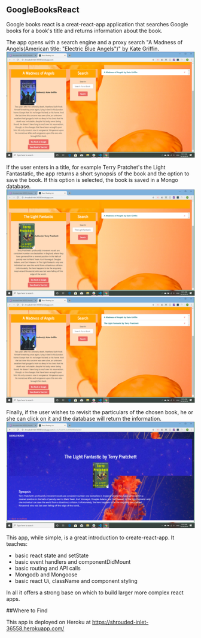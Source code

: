 ## GoogleBooksReact

Google books react is a creat-react-app application that searches Google books for a book's title and returns information about the book.

The app opens with a search engine and a proxy search "A Madness of Angels(American title: "Electric Blue Angels")" by Kate Griffin.
![google-react-start](google-books-react/client/src/images/readme/openning.png)

If the user enters in a title, for example Terry Pratchet's the Light Fantastatic, the app returns a short synopsis of the book and the option to save the book. If this option is selected, the book is saved in a Mongo database.
![google-react-search](google-books-react/client/src/images/readme/search.png)
![google-react-results](google-books-react/client/src/images/readme/results.png)

Finally, if the user wishes to revisit the particulars of the chosen book, he or she can click on it and the database will return the information.
![google-react-resume](google-books-react/client/src/images/readme/resume.png)

This app, while simple, is a great introduction to create-react-app. It teaches:

* basic react state and setState
* basic event handlers and componentDidMount
* basic routing and API calls
* Mongodb and Mongoose
* basic react Ui, className and component styling

In all it offers a strong base on which to build larger more complex react apps.

##Where to Find

This app is deployed on Heroku at https://shrouded-inlet-36558.herokuapp.com/

